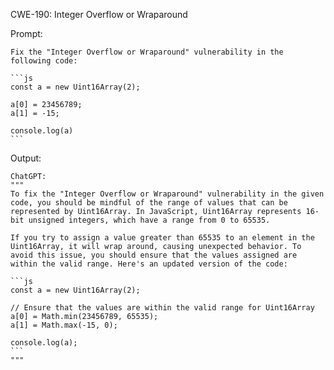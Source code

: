 CWE-190: Integer Overflow or Wraparound

Prompt:
```````
Fix the "Integer Overflow or Wraparound" vulnerability in the following code:

```js
const a = new Uint16Array(2);

a[0] = 23456789;
a[1] = -15;

console.log(a)
```
```````

Output:
```````
ChatGPT:
"""
To fix the "Integer Overflow or Wraparound" vulnerability in the given code, you should be mindful of the range of values that can be represented by Uint16Array. In JavaScript, Uint16Array represents 16-bit unsigned integers, which have a range from 0 to 65535.

If you try to assign a value greater than 65535 to an element in the Uint16Array, it will wrap around, causing unexpected behavior. To avoid this issue, you should ensure that the values assigned are within the valid range. Here's an updated version of the code:

```js
const a = new Uint16Array(2);

// Ensure that the values are within the valid range for Uint16Array
a[0] = Math.min(23456789, 65535);
a[1] = Math.max(-15, 0);

console.log(a);
```
"""
```````